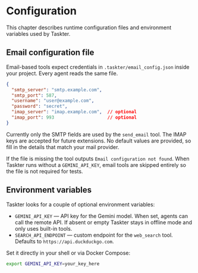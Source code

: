 # Configuration

This chapter describes runtime configuration files and environment variables used by Taskter.

## Email configuration file

Email-based tools expect credentials in `.taskter/email_config.json` inside your project. Every agent reads the same file.

```json
{
  "smtp_server": "smtp.example.com",
  "smtp_port": 587,
  "username": "user@example.com",
  "password": "secret",
  "imap_server": "imap.example.com",  // optional
  "imap_port": 993                    // optional
}
```

Currently only the SMTP fields are used by the `send_email` tool. The IMAP keys are accepted for future extensions. No default values are provided, so fill in the details that match your mail provider.

If the file is missing the tool outputs `Email configuration not found`. When Taskter runs without a `GEMINI_API_KEY`, email tools are skipped entirely so the file is not required for tests.

## Environment variables

Taskter looks for a couple of optional environment variables:

- `GEMINI_API_KEY` — API key for the Gemini model. When set, agents can call the remote API. If absent or empty Taskter stays in offline mode and only uses built-in tools.
- `SEARCH_API_ENDPOINT` — custom endpoint for the `web_search` tool. Defaults to `https://api.duckduckgo.com`.

Set it directly in your shell or via Docker Compose:

```bash
export GEMINI_API_KEY=your_key_here
```

